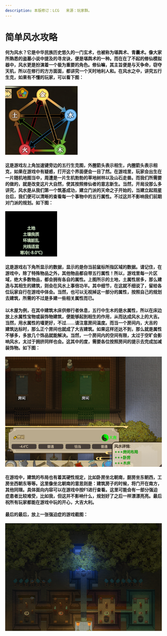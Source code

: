 ```yaml
---
description: 本版修订：LCG   来源：玩家群。
---
```


# 简单风水攻略

#### 何为风水？它是中华民族历史悠久的一门玄术，也被称为堪舆术、青囊术。像大家所熟悉的盗墓小说中提及的寻龙诀，便是堪舆术的一种。而在在了不起的修仙模拟器中，风水更是扮演着一个极为重要的角色。修仙嘛，其主旨便是与天争命，窃夺天机，所以在修行的方方面面，都讲究一个天时地利人和。在风水之中，讲究五行生克，如果有不懂的玩家，可以看下图：

![&#x4E94;&#x884C;&#x98CE;&#x6C34;&#x56FE;](../.gitbook/assets/fs01.png)

#### 这是游戏左上角加速键旁边的五行生克图，外圈箭头表示相生，内圈箭头表示相克，如果在游戏中有疑惑，打开这个界面便会一目了然。在游戏里，玩家会出生在一片随机地图当中，周遭是一片生机勃勃的草地树林以及山石走兽。而我们所需要的做的，就是改变这片大自然，使其按照修仙者的意志新生。当然，开局没那么多讲究，风水是从我们第一个筑基成功，建立门派的天命之子开始的，当建立起观星台后，我们便可以清晰的查看每一个事物中的五行属性。不过这并不影响我们前期对门派的规划。如下图：

![&#x571F;&#x5730;&#x98CE;&#x6C34;&#x56FE;](../.gitbook/assets/fs02.png)

#### 这是游戏右下角所显示的数据，显示的是你当前鼠标所指区域的数据。请记住，在游戏中，除了特殊物品之外，其他物品都自带五行属性！所以，游戏里每一片区域，绝大多数物品，都会拥有各自的属性。上图所示的土地，土属性居多，那么建造与其相生的建筑，则会在风水上事倍功半。其中细节，在这就不细说了，留给各位玩家自行在游戏中体会。当然，也可以无视掉这一部分的属性，按照自己的规划去建筑，所需的不过是多建一些相关属性而已。

#### 以木屋为例，在其中建筑木床供修行者休息，五行中生木的是水属性，所以在床边放上水属性宝物或装饰物建筑，便能够起到相生的作用，从而达成风水上的大吉。当然，用水属性的墙更好，不过……请注意房间温度。而当一个房间内，大吉的建筑达标时，那么正个房间也就成了大吉建筑。如果这样还达不到，那么就是属性不够多，多放几个饰品就能解决。当然，一个房间内的空间有限，太过于空旷会影响风水，太过于拥挤同样也会。这其中的度，需要各位按照房间的提示去完成加减装饰物。如下图：

![&#x7B80;&#x5355;&#x5E03;&#x5C40;&#x98CE;&#x6C34;](../.gitbook/assets/fs03.png)

#### 在游戏中，建筑的布局也有着其硬性规定，比如卧房坐北朝南，厨房坐东朝西，工房坐西朝东等等。这里像坐北朝南的意思则是：建筑房子的时候，将门开在南方，其他同理。具体面向内容可以在游戏中按F1进行查看。这里可能会有一部分强迫症患者比较难受，比如我，但这并不影响什么，规划好了之后一样漂漂亮亮。最后祝所有玩家都能在游戏中玩的开心，大吉大利。

#### 最后的最后，放上一张强迫症的游戏截图：

![&#x6E38;&#x620F;&#x622A;&#x56FE;](../.gitbook/assets/fs04.png)

